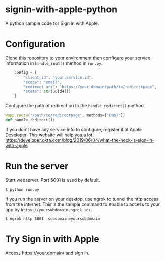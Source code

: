 # signin-with-apple-python
 
A python sample code for Sign in with Apple.


# Configuration

Clone this repository to your environment then configure your service information in `handle_root()` method in `run.py`.

```python
    config = {
        "client_id": "your.service.id",
        "scope": "email",
        "redirect_uri": "https://your.domain/path/to/redirectpage",
        "state": str(uuid4())
    }
```

Configure the path of redirect uri to the `handle_redirect()` method.

```python
@app.route("/path/to/redirectpage", methods=["POST"])
def handle_redirect():
```

If you don't have any service info to configure, register it at Apple Developer.
This website will help you a lot.
https://developer.okta.com/blog/2019/06/04/what-the-heck-is-sign-in-with-apple


# Run the server

Start webserver. Port 5001 is used by default.

```
$ python run.py
```

If you run the server on your desktop, use ngrok to tunnel the http access from the internet.
This is the sample command to enable to access to your app by `https://yoursubdomain.ngrok.io/`.

```
$ ngrok http 5001 -subdomain=yoursubdomain
```

# Try Sign in with Apple

Access https://your.domain/ and sign in.





